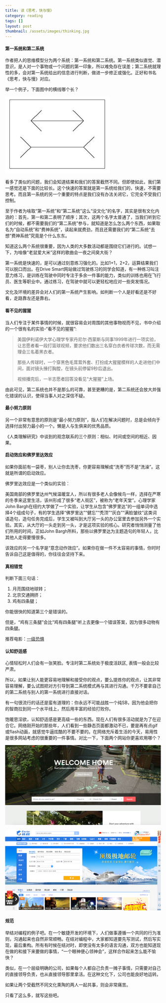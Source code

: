 ```yaml
---
title: 读《思考，快与慢》
category: reading  
tags: []  
layout: post  
thumbnail: /assets/images/thinking.jpg
---
```



#### 第一系统和第二系统

作者把人的思维模型分为两个系统：第一系统和第二系统。第一系统类似直觉、潜意识，是人对一个事物或一个问题的第一印象，所以难免存在误差；第二系统就理性的多，会对第一系统给出的信息进行判断，做进一步修正或强化。正好和书名《思考，快与慢》对应。

举一个例子，下面图中的横线哪个长？

![image](/assets/images/illusions.png)

看多了类似的问题，我们会知道结果和我们的答案截然不同。但即使如此，我们第一感觉还是下面的比较长。这个快速的答案就是第一系统给我们的，快速，不需要思考。而且第一系统的另一个重要的特点是我们没有办法关闭它，它完全不受我们控制。

至于作者为啥取“第一系统”和“第二系统”这么“没文化”的名字，其实是很有文化内涵的：首先，第一和第二表明了顺序；其次，这两个名字太普通了，当我们听到它们的时候，都不需要我们的“第二系统”参与，就知道是怎么怎么两个东西，如果取名为“自动系统”和“费神系统”，读起来就费劲，而且还需要我们的“第二系统”去想“费神系统”究竟是个什么东东。


知道这么两个系统很重要，因为人类的大多数活动都是围绕它们进行的。试想一下，为啥像“老鼠爱大米”这样的歌曲会一夜之间臭大街？


第一系统是快速的，是可以通过刻意练习强化的。比如1+1，2+2，运算结果我们可以脱口而出。在Drive Smart网站做过驾驶练习的同学会知道，有一种练习叫注意力练习，是训练在驾驶中同时专注于多余一件事的能力，类似的训练也用在飞行员、医生等职业中。通过练习，在驾驶中就可以更轻松地应对一些突发情况。


文化及环境的差异会对人们的第一系统产生影响。如判断一个人是好看还是不好看，走路靠左还是靠右。


#### 看不见的猩猩
当人们专注于某件事情的时候，就很容易会对周围的其他事物视而不见，书中介绍的一个很有名的实验-“看不见的猩猩”:


> 美国伊利诺伊大学心理学专家丹尼尔·西蒙斯与同事1999年进行一项实验，让志愿者看一段打篮球视频，要求他们数出三名穿白衣者传球次数，而无需理会三名着黑衣者。
> 
> 那些人传球时，一个穿黑色毛茸茸外套、打扮成大猩猩模样的人走进他们中间，面对镜头捶打胸膛，在镜头前停留9秒后退出。
>
>视频播完后，一半志愿者回答没看见“大猩猩”上场。


由此可见，第二系统也并不是那么的可靠，甚至更糟的是，第二系统还会放大并强化错误的认识，使得当事人对之深信不疑。


#### 最小努力原则

另一个非常有意思的原则是“最小努力原则”，指人们在解决问题时，总是会倾向于选择付出努力最小的一个。懒是人与生俱来的优秀品质。

《人类理解研究》中谈到的观念联系的三个原则：相似、时间或空间的相近、因果。


#### 启动效应和佛罗里达效应

如果你面前有一袋枣，别人让你去洗枣，你更容易理解成“洗枣”而不是“洗澡”。这就是所谓的启动效应。

佛罗里达效应是一个类似的实验：

美国南部的佛罗里达州气候温暖宜人，所以有很多老人会像候鸟一样，选择在严寒的冬季来这里生活，该州形成了很多“老人街区”，被称为“老年天堂”。心理学家John Bargh在纽约大学做了一个实验，让学生从包含“佛罗里达”的一组单词中选择4个组成句子，有的学生选择“佛罗里达”“健忘”“秃顶”“灰白”“满脸皱纹”这类词语造句，造句任务完成后，学生又被叫到大厅另一头的办公室里去参加另外一个实验。其实，从大厅的一头走到另一头，才是这项实验的核心。研究者悄悄测量了他们所用的时间，正如John Bargh所料，那些以佛罗里达为主题造句的年轻人，比其他人走得要慢很多。

该效应的另一个名字是“意念动作效应”。如果你在做一件不太容易的事情，你时时告诉自己这是值得的，你往往会坚持下来。



#### 真相错觉

判断下面三句话：

1. 月亮围绕地球转；
2. 北京交通拥挤；
3. 鸡有四条腿；

你能很快的知道第三个是错误的。

但是，“鸡有三条腿”会比“鸡有四条腿”听上去更像一个错误答案，因为很多动物有四条腿。


推荐电影：[一级恐惧](http://movie.douban.com/subject/1296217/)


#### 认知舒适感  

心情轻松时人们会有一张笑脸。专注时第二系统处于极度活跃区, 表情一般会比较严肃。

所以，如果让别人能更容易地理解和接受你的观点，要么提炼你的观点，让其非常容易理解，要么试图把对方引导到第二系统模式再与其进行沟通。千万不要拿自己的第二系统与别人的第一系统进行直接对话。

有一句很流行的话还是蛮有道理的：你永远不可能战胜一个纯SB，因为他会把你的智商拉到同一个水平线上，然后用丰富的经验打败你。

饱暖思淫欲，认知舒适感是更高级一些的东西。现在人们有很多活动就是为了在迎合它。网络刚开始的那些年，人们看到一些静态页面都激动不已，要是再有点gif或flash动画，就感觉牛逼炫酷的不要不要的。在网络充斥着生活的今天，易用性是很多网站考虑的很重要的一件事情。对比一下，下面两个网站你更喜欢用哪个？

![image](/assets/images/airbnb.png)


![image](/assets/images/xiecheng.png)

#### 规范

举结对编程的例子吧。在一个敏捷开发的环境下，人们做事遵循一个共同的行为准则，沟通起来也自然非常顺畅。在结对编程中，大家都知道要先写测试，然后写实现，最后重构。所有有时候在结对时，即使没有太多的语言沟通，双方也能知道现在做的和接下来要做的事情，“一个眼神便心领神会”，这样合作起来怎么能不愉快？

类似，在一个层级明确的公司，如果每个人都自己负责一摊子事情，只需要对自己的直接领导负责，也从直接领导那里拿活。在这种文化下，公司也能良好地运转。

如果让两个受截然不同文化熏陶的两人一起共事，则会非常痛苦。

只看了这么多，就写这些吧。
